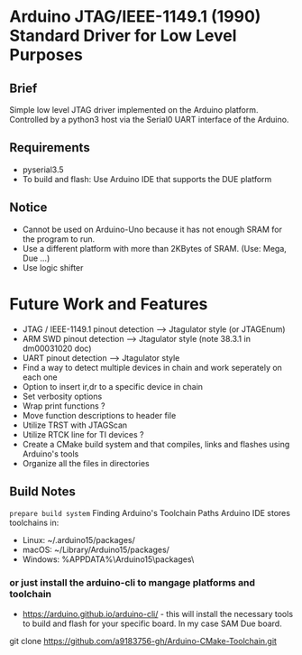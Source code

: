 # Arduino JTAG/IEEE-1149.1 (1990) Standard Driver for Low Level Purposes

## Brief
Simple low level JTAG driver implemented on the Arduino platform.
Controlled by a python3 host via the Serial0 UART interface of the Arduino.

## Requirements
* pyserial3.5
* To build and flash: Use Arduino IDE that supports the DUE platform

## Notice
* Cannot be used on Arduino-Uno because it has not enough SRAM for the program to run.
* Use a different platform with more than 2KBytes of SRAM. (Use: Mega, Due ...)
* Use logic shifter

# Future Work and Features
* JTAG / IEEE-1149.1 pinout detection --> Jtagulator style (or JTAGEnum)
* ARM SWD pinout detection            --> Jtagulator style (note 38.3.1 in dm00031020 doc)
* UART pinout detection               --> Jtagulator style
* Find a way to detect multiple devices in chain and work seperately on each one
* Option to insert ir,dr to a specific device in chain
* Set verbosity options
* Wrap print functions ?
* Move function descriptions to header file
* Utilize TRST with JTAGScan
* Utilize RTCK line for TI devices ?
* Create a CMake build system and that compiles, links and flashes using Arduino's tools
* Organize all the files in directories

## Build Notes
``` prepare build system ```
Finding Arduino's Toolchain Paths
Arduino IDE stores toolchains in:
* Linux: ~/.arduino15/packages/
* macOS: ~/Library/Arduino15/packages/
* Windows: %APPDATA%\Arduino15\packages\

### or just install the arduino-cli to mangage platforms and toolchain
* https://arduino.github.io/arduino-cli/ - this will install the necessary 
tools to build and flash for your specific board. In my case SAM Due board.

git clone https://github.com/a9183756-gh/Arduino-CMake-Toolchain.git